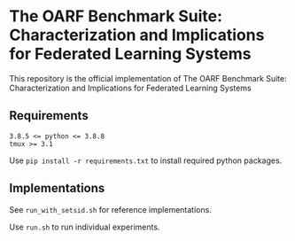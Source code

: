 # The OARF Benchmark Suite: Characterization and Implications for Federated Learning Systems

This repository is the official implementation of The OARF Benchmark Suite: Characterization and Implications for Federated Learning Systems

## Requirements

```
3.8.5 <= python <= 3.8.8
tmux >= 3.1
```

Use `pip install -r requirements.txt` to install required python packages.

## Implementations

See `run_with_setsid.sh` for reference implementations.

Use `run.sh` to run individual experiments.

